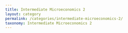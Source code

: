 ```yaml
---
title: Intermediate Microeconomics 2
layout: category
permalink: /categories/intermediate-microeconomics-2/
taxonomy: Intermediate Microeconomics 2
---
```

